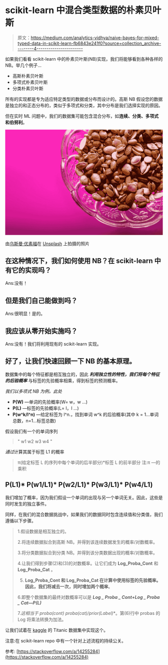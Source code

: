 # scikit-learn 中混合类型数据的朴素贝叶斯

> 原文：<https://medium.com/analytics-vidhya/naive-bayes-for-mixed-typed-data-in-scikit-learn-fb6843e241f0?source=collection_archive---------4----------------------->

如果我们看看 scikit-learn 中的朴素贝叶斯(NB)实现，我们将能够看到各种各样的 NB。举几个例子…

*   高斯朴素贝叶斯
*   多项式朴素贝叶斯
*   分类朴素贝叶斯

所有的实现都是专为适应特定类型的数据或分布而设计的。高斯 NB 假设您的数据是独立的和正态分布的，类似于多项式和分类，其中分布是我们选择实现的原因。

但在实时 ML 问题中，我们的数据集可能包含混合分布，如**连续、分类、多项式和伯努利**。

![](img/53a06ca6fc2288e6e3231192e621ace3.png)

由[乌斯曼·优素福](https://unsplash.com/@usmanyousaf?utm_source=medium&utm_medium=referral)在 [Unsplash](https://unsplash.com?utm_source=medium&utm_medium=referral) 上拍摄的照片

## 在这种情况下，我们如何使用 NB？在 scikit-learn 中有它的实现吗？

Ans:没有！

## 但是我们自己能做到吗？

Ans:很明显！是的。

## 我应该从零开始实施吗？

Ans:没有！我们将利用现有的 scikit-learn 实现。

## 好了，让我们快速回顾一下 NB 的基本原理。

数据集中的每个特征都是相互独立的，因此 ***利用独立性的特性，我们将每个特征的后验概率*** 与标签的先验概率相乘，得到标签的预测概率。

*我们以多项式 NB 为例。此处*

*   **P(W)** —单词的先验概率(W= w，w …)
*   **P(L)** —标签的先验概率(L= l，l …)
*   **P(w^k/l^n)** —给定标签为 l^n.，找到单词 w^k 的后验概率(其中 k = 1…单词总数，n=1…标签总数)

假设我们有一个的单词序列

> " w1 w2 w3 w4 "

*通过*计算其属于标签 L1 的概率

> π(给定标签 L 的序列中每个单词的后半部分)*标签 L 的前半部分
> 注:π —的乘积

## P(L1)* P(w1/L1)* P(w2/L1)* P(w3/L1)* P(w4/L1)

我们增加了概率，因为我们假设一个单词的出现与另一个单词无关。因此，这些是同时发生的独立事件。

同样，在我们的混合数据挑战中，如果我们的数据同时包含连续值和分类值，我们遵循以下步骤。

> 1.假设数据是相互独立的。
> 
> 2.将连续数据拟合到高斯 NB。并得到该连续数据发生的概率/对数概率。
> 
> 3.将分类数据拟合到分类 NB。并得到该分类数据出现的概率/对数概率。
> 
> 4.让我们得到步骤(2)和(3)的对数概率。让它们成为 **Log_Proba_Cont** 和 **Log_Proba_Cat** 。
> 
> 5. **Log_Proba_Cont 和 Log_Proba_Cat 在计算中使用标签的先验概率。因此，我们将减去一次，同时增加两个概率**。
> 
> 6.即整个数据集的最终对数概率可以是
> ***Log _ Proba _ Cont+Log _ Proba _ Cat—P(L)***
> 
> 7.**这相当于 proba(cont)* proba(cat)/prior(Label)**。第(6)行中 probas 的 Log 将乘法转换为加法。

让我们试着在 [kaggle](https://www.kaggle.com/guruprasad91/titanic-naive-bayes) 的 Titanic 数据集中实现这个。

注意:在 scikit-learn repo 中有一个针对上述流程的持续公关。

参考:
[https://stackoverflow.com/a/14255284](https://stackoverflow.com/a/14255284)